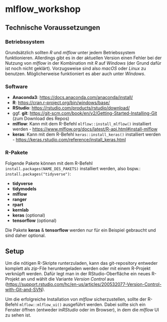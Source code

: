 # mlflow_workshop

## Technische Voraussetzungen

### Betriebssystem
Grundsätzlich sollten *R* und *mlflow* unter jedem Betriebssystem funktionieren. Allerdings gibt es in der aktuellen Version einen Fehler bei der Nutzung von *mlflow* in der Kombination mit *R* auf *Windows* (der Grund dafür ist noch nicht geklärt). Vorzugsweise sind also *macOS* oder *Linux* zu benutzen. Möglicherweise funktioniert es aber auch unter *Windows*.

### Software
* **Anaconda3**: https://docs.anaconda.com/anaconda/install/
* **R**: https://cran.r-project.org/bin/windows/base/
* **RStudio**: https://rstudio.com/products/rstudio/download/
* ggf. **git**: https://git-scm.com/book/en/v2/Getting-Started-Installing-Git (zum Download des Repos)
* **mlflow**: Kann mit dem R-Befehl `mlflow::install_mlflow()` installiert werden - https://www.mlflow.org/docs/latest/R-api.html#install-mlflow
* **keras**: Kann mit dem R-Befehl `keras::install_keras()` installiert werden - https://keras.rstudio.com/reference/install_keras.html

### R-Pakete
Folgende Pakete können mit dem R-Befehl `install.packages(NAME_DES_PAKETS)` installiert werden, also bspw.: `install.packages("tidyverse")`:

* **tidyverse**
* **tidymodels**
* **mlflow**
* **ranger**
* **rpart**
* **kernlab**
* **keras** (optional)
* **tensorflow** (optional)

Die Pakete **keras** & **tensorflow** werden nur für ein Beispiel gebraucht und sind daher optional.

## Setup
Um die nötigen R-Skripte runterzuladen, kann das git-repository entweder komplett als *zip*-File heruntergeladen werden oder mit einem R-Projekt verknüpft werden. Dafür legt man
in der RStudio-Oberfläche ein neues R-Projekt an und wählt die Variante *Version Control* aus (https://support.rstudio.com/hc/en-us/articles/200532077-Version-Control-with-Git-and-SVN).

Um die erfolgreiche Installation von *mlflow* sicherzustellen, sollte der R-Befehl `mlflow::mlflow_ui()` ausgeführt werden. Dabei sollte sich ein Fenster öffnen (entweder
in*RStudio* oder im Browser), in dem die *mlflow* UI zu sehen ist. 
